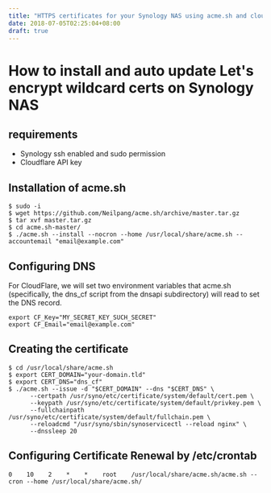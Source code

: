 ```yaml
---
title: "HTTPS certificates for your Synology NAS using acme.sh and cloudflare dns API"
date: 2018-07-05T02:25:04+08:00
draft: true
---
```


# How to install and auto update Let's encrypt wildcard certs on Synology NAS

## requirements
- Synology ssh enabled and sudo permission
- Cloudflare API key

## Installation of acme.sh
```
$ sudo -i
$ wget https://github.com/Neilpang/acme.sh/archive/master.tar.gz
$ tar xvf master.tar.gz
$ cd acme.sh-master/
$ ./acme.sh --install --nocron --home /usr/local/share/acme.sh --accountemail "email@example.com"
```

## Configuring DNS
For CloudFlare, we will set two environment variables that acme.sh (specifically, the dns_cf script from the dnsapi subdirectory) will read to set the DNS record. 
```
export CF_Key="MY_SECRET_KEY_SUCH_SECRET"
export CF_Email="email@example.com"
```

## Creating the certificate
```
$ cd /usr/local/share/acme.sh
$ export CERT_DOMAIN="your-domain.tld"
$ export CERT_DNS="dns_cf"
$ ./acme.sh --issue -d "$CERT_DOMAIN" --dns "$CERT_DNS" \
      --certpath /usr/syno/etc/certificate/system/default/cert.pem \
      --keypath /usr/syno/etc/certificate/system/default/privkey.pem \
      --fullchainpath /usr/syno/etc/certificate/system/default/fullchain.pem \
      --reloadcmd "/usr/syno/sbin/synoservicectl --reload nginx" \
      --dnssleep 20
```

## Configuring Certificate Renewal by /etc/crontab
```
0    10    2    *    *    root    /usr/local/share/acme.sh/acme.sh --cron --home /usr/local/share/acme.sh/
```